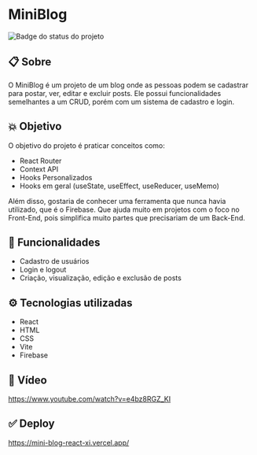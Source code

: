 # MiniBlog

![Badge do status do projeto](http://img.shields.io/static/v1?label=STATUS&message=EM%20DESENVOLVIMENTO&color=GREEN&style=for-the-badge)

## 📋 Sobre

O MiniBlog é um projeto de um blog onde as pessoas podem se cadastrar para postar, ver, editar e excluir posts. Ele possui funcionalidades semelhantes a um CRUD, porém com um sistema de cadastro e login.


## 💥 Objetivo

O objetivo do projeto é praticar conceitos como:
- React Router
- Context API
- Hooks Personalizados
- Hooks em geral (useState, useEffect, useReducer, useMemo)

  
Além disso, gostaria de conhecer uma ferramenta que nunca havia utilizado, que é o Firebase. Que ajuda muito em projetos com o foco no Front-End, pois simplifica muito partes que precisariam de um Back-End.


## 🚀 Funcionalidades

- Cadastro de usuários
- Login e logout
- Criação, visualização, edição e exclusão de posts

## ⚙️ Tecnologias utilizadas

- React
- HTML
- CSS
- Vite
- Firebase

## 🎥 Vídeo 

https://www.youtube.com/watch?v=e4bz8RGZ_KI

## ✅ Deploy

https://mini-blog-react-xi.vercel.app/
